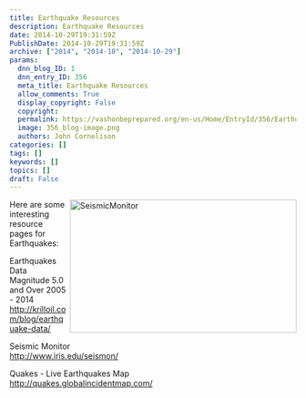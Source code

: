```yaml
---
title: Earthquake Resources
description: Earthquake Resources
date: 2014-10-29T19:31:59Z
PublishDate: 2014-10-29T19:31:59Z
archive: ["2014", "2014-10", "2014-10-29"]
params:
  dnn_blog_ID: 1
  dnn_entry_ID: 356
  meta_title: Earthquake Resources
  allow_comments: True
  display_copyright: False
  copyright:
  permalink: https://vashonbeprepared.org/en-us/Home/EntryId/356/Earthquake-Resources
  image: 356_blog-image.png
  authors: John Cornelison
categories: []
tags: []
keywords: []
topics: []
draft: False
---
```


<p><a href="./images/356/Windows-Live-Writer-Earthquake-Resources_AFB8-SeismicMonitor_2.jpg"><img title="SeismicMonitor" style="border-top: 0px; border-right: 0px; background-image: none; border-bottom: 0px; float: right; padding-top: 0px; padding-left: 0px; margin: 0px 0px 5px 5px; border-left: 0px; display: inline; padding-right: 0px" border="0" alt="SeismicMonitor" src="./images/356/Windows-Live-Writer-Earthquake-Resources_AFB8-SeismicMonitor_thumb.jpg" width="398" align="right" height="234" /></a>Here are some interesting resource pages for Earthquakes:</p>  <p>Earthquakes Data Magnitude 5.0 and Over 2005 - 2014   <br /><a href="http://krilloil.com/blog/earthquake-data/">http://krilloil.com/blog/earthquake-data/</a></p>  <p>Seismic Monitor   <br /><a href="http://www.iris.edu/seismon/">http://www.iris.edu/seismon/</a></p>  <p>Quakes - Live Earthquakes Map   <br /><a href="http://quakes.globalincidentmap.com/">http://quakes.globalincidentmap.com/</a></p>
